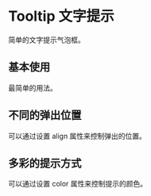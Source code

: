 # Tooltip 文字提示

简单的文字提示气泡框。

## 基本使用

最简单的用法。

<code src="./demos/basic.tsx"></code>

## 不同的弹出位置

可以通过设置 align 属性来控制弹出的位置。

<code src="./demos/align.tsx"></code>

## 多彩的提示方式

可以通过设置 color 属性来控制提示的颜色。

<code src="./demos/color.tsx"></code>
